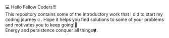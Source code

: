 :computer: Hello Fellow Coders!!!  
This repository contains some of the introductory work that I did to start my coding journey:relaxed:. Hope it helps you find solutions to some of your problems and motivates you to keep going!:muscle:  
Energy and persistence conquer all things:four_leaf_clover:. 
